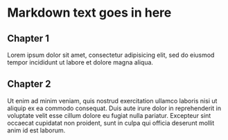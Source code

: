 # Markdown text goes in here

## Chapter 1

Lorem ipsum dolor sit amet, consectetur adipisicing elit, sed do eiusmod tempor incididunt ut labore
et dolore magna aliqua.

## Chapter 2

Ut enim ad minim veniam, quis nostrud exercitation ullamco laboris nisi ut
aliquip ex ea commodo consequat. Duis aute irure dolor in reprehenderit in voluptate velit esse
cillum dolore eu fugiat nulla pariatur. Excepteur sint occaecat cupidatat non proident, sunt in
culpa qui officia deserunt mollit anim id est laborum.